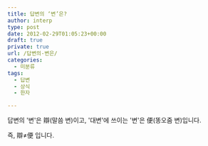 ```yaml
---
title: 답변의 ‘변’은?
author: interp
type: post
date: 2012-02-29T01:05:23+00:00
draft: true
private: true
url: /답변의-변은/
categories:
  - 미분류
tags:
  - 답변
  - 상식
  - 한자

---
```

답변의 '변'은 辯(말씀 변)이고, '대변'에 쓰이는 '변'은 便(똥오줌 변)입니다.
  

  
즉, 辯≠便 입니다.